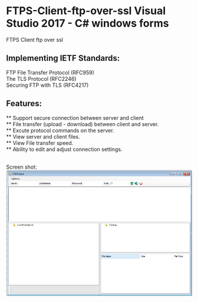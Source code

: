# FTPS-Client-ftp-over-ssl Visual Studio 2017 - C# windows forms
FTPS Client ftp over ssl

## Implementing IETF Standards:
FTP File Transfer Protocol (RFC959)
<BR>The TLS Protocol (RFC2246)
<BR>Securing FTP with TLS (RFC4217)

## Features:
** Support secure connection between server and client
<BR>** File transfer (upload - download) between client and server.
<BR>** Excute protocol commands on the server.
<BR>** View server and client files.
<BR>** View File transfer speed.
<BR>** Ability to edit and adjust connection settings.

<BR>Screen shot:
<BR><img src=Capture.PNG/>
